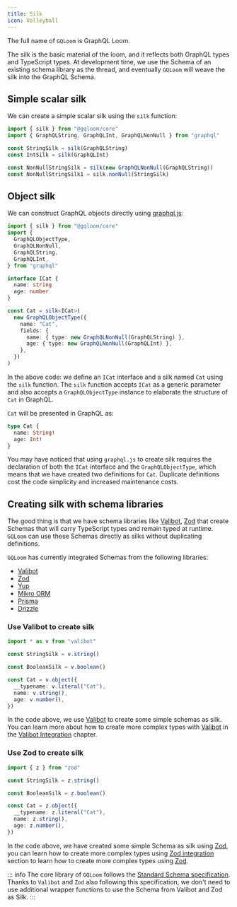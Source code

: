 ```yaml
---
title: Silk
icon: Volleyball
---
```


The full name of `GQLoom` is GraphQL Loom.

The silk is the basic material of the loom, and it reflects both GraphQL types and TypeScript types.
At development time, we use the Schema of an existing schema library as the thread, and eventually `GQLoom` will weave the silk into the GraphQL Schema.

## Simple scalar silk

We can create a simple scalar silk using the `silk` function:

```ts twoslash
import { silk } from "@gqloom/core"
import { GraphQLString, GraphQLInt, GraphQLNonNull } from "graphql"

const StringSilk = silk(GraphQLString)
const IntSilk = silk(GraphQLInt)

const NonNullStringSilk = silk(new GraphQLNonNull(GraphQLString))
const NonNullStringSilk1 = silk.nonNull(StringSilk)
```

## Object silk

We can construct GraphQL objects directly using [graphql.js](https://graphql.org/graphql-js/constructing-types/):

```ts twoslash
import { silk } from "@gqloom/core"
import {
  GraphQLObjectType,
  GraphQLNonNull,
  GraphQLString,
  GraphQLInt,
} from "graphql"

interface ICat {
  name: string
  age: number
}

const Cat = silk<ICat>(
  new GraphQLObjectType({
    name: "Cat",
    fields: {
      name: { type: new GraphQLNonNull(GraphQLString) },
      age: { type: new GraphQLNonNull(GraphQLInt) },
    },
  })
)
```

In the above code: we define an `ICat` interface and a silk named `Cat` using the `silk` function.
The `silk` function accepts `ICat` as a generic parameter and also accepts a `GraphQLObjectType` instance to elaborate the structure of `Cat` in GraphQL.

`Cat` will be presented in GraphQL as:

```graphql title="GraphQL Schema"
type Cat {
  name: String!
  age: Int!
}
```

You may have noticed that using `graphql.js` to create silk requires the declaration of both the `ICat` interface and the `GraphQLObjectType`, which means that we have created two definitions for `Cat`.
Duplicate definitions cost the code simplicity and increased maintenance costs.

## Creating silk with schema libraries

The good thing is that we have schema libraries like [Valibot](https://valibot.dev/), [Zod](https://zod.dev/) that create Schemas that will carry TypeScript types and remain typed at runtime.
`GQLoom` can use these Schemas directly as silks without duplicating definitions.

`GQLoom` has currently integrated Schemas from the following libraries:

- [Valibot](../schema/valibot)
- [Zod](../schema/zod)
- [Yup](../schema/yup)
- [Mikro ORM](../schema/mikro-orm)
- [Prisma](../schema/prisma)
- [Drizzle](../schema/drizzle)

### Use Valibot to create silk

```ts twoslash
import * as v from "valibot"

const StringSilk = v.string()

const BooleanSilk = v.boolean()

const Cat = v.object({
  __typename: v.literal("Cat"),
  name: v.string(),
  age: v.number(),
})
```

In the code above, we use [Valibot](https://valibot.dev/) to create some simple schemas as silk. You can learn more about how to create more complex types with [Valibot](https://valibot.dev/) in the [Valibot Integration](../schema/valibot) chapter.

### Use Zod to create silk

```ts twoslash
import { z } from "zod"

const StringSilk = z.string()

const BooleanSilk = z.boolean()

const Cat = z.object({
  __typename: z.literal("Cat"),
  name: z.string(),
  age: z.number(),
})
```

In the code above, we have created some simple Schema as silk using [Zod](https://zod.dev/), you can learn how to create more complex types using [Zod integration](../schema/zod) section to learn how to create more complex types using [Zod](https://zod.dev/).

::: info
The core library of `GQLoom` follows the [Standard Schema specification](https://github.com/standard-schema/standard-schema). Thanks to `Valibot` and `Zod` also following this specification, we don't need to use additional wrapper functions to use the Schema from Valibot and Zod as Silk.
:::